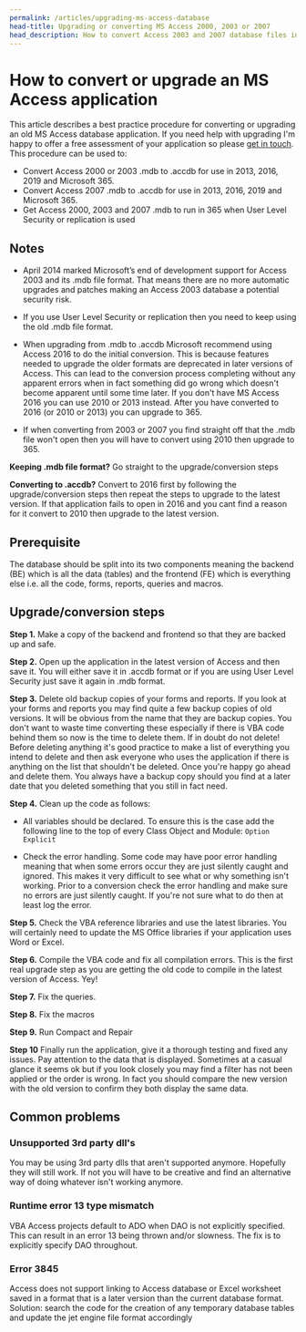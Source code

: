 ```yaml
---
permalink: /articles/upgrading-ms-access-database
head-title: Upgrading or converting MS Access 2000, 2003 or 2007
head_description: How to convert Access 2003 and 2007 database files in .mdb format to the .accdb format or just get the .mdb file format to run in the latest version of Access.
---
```



# How to convert or upgrade an MS Access application

This article describes a  best practice procedure for converting or upgrading an old MS Access database application. If you need help with upgrading I'm happy to offer a free assessment of your application so please [get in touch](/ms-access-upgrade). This procedure can be used to:

- Convert Access 2000 or 2003 .mdb to .accdb for use in 2013, 2016, 2019 and Microsoft 365.
- Convert Access 2007 .mdb to .accdb for use in 2013, 2016, 2019 and Microsoft 365.
- Get Access 2000, 2003 and 2007 .mdb to run in 365 when User Level Security or replication is used

## Notes

- April 2014 marked Microsoft’s end of development support for Access 2003 and its .mdb file format. That means there are no more automatic upgrades and patches making an Access 2003 database a potential security risk.

- If you use User Level Security or replication then you need to keep using the old .mdb file format.

- When upgrading from .mdb to .accdb Microsoft recommend using Access 2016 to do the initial conversion. This is because features needed to upgrade the older formats are deprecated in later versions of Access. This can lead to the conversion process completing without any apparent errors when in fact something did go wrong which doesn't become apparent until some time later. If you don't have MS Access 2016 you can use 2010 or 2013 instead.
After you have converted to 2016 (or 2010 or 2013) you can upgrade to 365.

- If when converting from 2003 or 2007 you find straight off that the .mdb file won't open then you will have to convert using 2010 then upgrade to 365.

**Keeping .mdb file format?** Go straight to the upgrade/conversion steps

**Converting to .accdb?** Convert to 2016 first by following the upgrade/conversion steps then repeat the steps to upgrade to the latest version. If that application fails to open in 2016 and you cant find a reason for it convert to 2010 then upgrade to the latest version.

## Prerequisite

The database should be split into its two components meaning the backend (BE) which is all the data (tables) and the frontend (FE) which is everything else i.e. all the code, forms, reports, queries and macros.

## Upgrade/conversion steps

**Step 1.** Make a copy of the backend and frontend so that they are backed up and safe.

**Step 2.** Open up the application in the latest version of Access and then save it. You will either save it in .accdb format or if you are using User Level Security just save it again in .mdb format.

**Step 3.** Delete old backup copies of your forms and reports. If you look at your forms and reports you may find quite a few backup copies of old versions. It will be obvious from the name that they are backup copies.  You don't want to waste time converting these especially if there is VBA code behind them so now is the time to delete them. If in doubt do not delete! Before deleting anything it's good practice to make a list of everything you intend to delete and then ask everyone who uses the application if there is anything on the list that shouldn't be deleted. Once you're happy go ahead and delete them. You always have a backup copy should you find at a later date that you deleted something that you still in fact need.

**Step 4.** Clean up the code as follows:

- All variables should be declared. To ensure this is the case add the following line to the top of every Class Object and Module: `Option Explicit`

- Check the error handling. Some code may have poor error handling meaning that when some errors occur they are just silently caught and ignored. This makes it very difficult to see what or why something isn't working. Prior to a conversion check the error handling and make sure no errors are just silently caught. If you're not sure what to do then at least log the error.

**Step 5.** Check the VBA reference libraries and use the latest libraries. You will certainly need to update the MS Office libraries if your application uses Word or Excel.

**Step 6.** Compile the VBA code and fix all compilation errors. This is the first real upgrade step as you are getting the old code to compile in the latest version of Access. Yey!

**Step 7.** Fix the queries.

**Step 8.** Fix the macros

**Step 9.** Run Compact and Repair

**Step 10** Finally run the application, give it a thorough testing and fixed any issues. Pay attention to the data that is displayed. Sometimes at a casual glance it seems ok but if you look closely you may find a filter has not been applied or the order is wrong. In fact you should compare the new version with the old version to confirm they both display the same data.

## Common problems

### Unsupported 3rd party dll's

You may be using 3rd party dlls that aren't supported anymore. Hopefully they will still work. If not you will have to be creative and find an alternative way of doing whatever isn't working anymore.

### Runtime error 13 type mismatch

VBA Access projects default to ADO when DAO is not explicitly specified. This can result in an error 13 being thrown and/or slowness. The fix is to explicitly specify DAO throughout.

### Error 3845

Access does not support linking to Access database or Excel worksheet  saved in a format that is a later version than the current database format. Solution: search the code for the creation of any temporary database tables and update the jet engine file format accordingly
